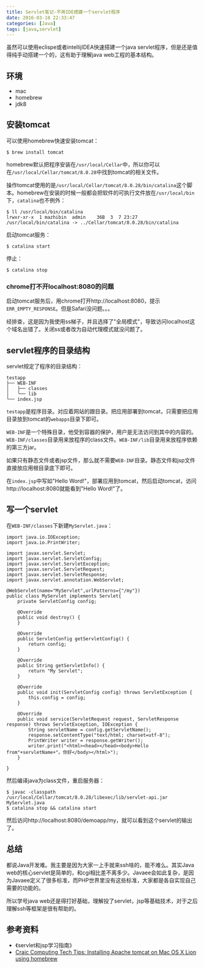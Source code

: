 ```yaml
---
title: Servlet笔记-不用IDE搭建一个servlet程序
date: 2016-03-18 22:33:47
categories: [Java]
tags: [java,servlet]
---
```


虽然可以使用eclispe或者intellijIDEA快速搭建一个java servlet程序，但是还是值得纯手动搭建一个的，这有助于理解java web工程的基本结构。

## 环境
- mac
- homebrew
- jdk8

## 安装tomcat
可以使用homebrew快速安装tomcat：

    $ brew install tomcat

homebrew默认把程序安装在`/usr/local/Cellar`中，所以你可以在`/usr/local/Cellar/tomcat/8.0.28`中找到tomcat的相关文件。

操作tomcat使用的是`/usr/local/Cellar/tomcat/8.0.28/bin/catalina`这个脚本。homebrew在安装的时候一般都会把软件的可执行文件放在`/usr/local/bin`下，`catalina`也不例外：

```
$ ll /usr/local/bin/catalina
lrwxr-xr-x  1 mazhibin  admin    36B  3  7 23:27 /usr/local/bin/catalina -> ../Cellar/tomcat/8.0.28/bin/catalina
```

启动tomcat服务：

    $ catalina start

停止：

    $ catalina stop

### chrome打不开localhost:8080的问题
启动tomcat服务后，用chrome打开http://localhost:8080，提示`ERR_EMPTY_RESPONSE`。但是Safari没问题。。。

经排查，这是因为我使用ss梯子，并且选择了"全局模式"，导致访问localhost这个域名出错了。关闭ss或者改为自动代理模式就没问题了。

## servlet程序的目录结构
servlet规定了程序的目录结构：

```
testapp
├── WEB-INF
│   ├── classes
│   └── lib
└── index.jsp
```

`testapp`是程序目录。对应着网站的跟目录。把应用部署到tomcat，只需要把应用目录放到tomcat的`webapps`目录下即可。

`WEB-INF`是一个特殊目录，他受到容器的保护，用户是无法访问到其中的内容的。`WEB-INF/classes`目录用来放程序的class文件。`WEB-INF/lib`目录用来放程序依赖的第三方jar。

如果只有静态文件或者jsp文件，那么就不需要`WEB-INF`目录。静态文件和jsp文件直接放应用根目录底下即可。

在`index.jsp`中写如"Hello Word!"，部署应用到tomcat，然后启动tomcat，访问http://localhost:8080就能看到"Hello Word!"了。

## 写一个servlet
在`WEB-INF/classes`下新建`MyServlet.java`：

```
import java.io.IOException;
import java.io.PrintWriter;

import javax.servlet.Servlet;
import javax.servlet.ServletConfig;
import javax.servlet.ServletException;
import javax.servlet.ServletRequest;
import javax.servlet.ServletResponse;
import javax.servlet.annotation.WebServlet;

@WebServlet(name="MyServlet",urlPatterns={"/my"})
public class MyServlet implements Servlet{
    private ServletConfig config;
    
    @Override
    public void destroy() {
    }

    @Override
    public ServletConfig getServletConfig() {
        return config;
    }

    @Override
    public String getServletInfo() {
        return "My Servlet";
    }

    @Override
    public void init(ServletConfig config) throws ServletException {
        this.config = config;
    }

    @Override
    public void service(ServletRequest request, ServletResponse response) throws ServletException, IOException {
        String servletName = config.getServletName();
        response.setContentType("text/html; charset=utf-8");
        PrintWriter writer = response.getWriter();
        writer.print("<html><head></head><body>Hello from"+servletName+"。你好</body></html>");
    }
    
}
```

然后编译java为class文件，重启服务器：

```
$ javac -classpath /usr/local/Cellar/tomcat/8.0.28/libexec/lib/servlet-api.jar MyServlet.java
$ catalina stop && catalina start
```

然后访问http://localhost:8080/demoapp/my，就可以看到这个servlet的输出了。

## 总结
都说Java开发难。我主要是因为大家一上手就来ssh啥的，能不难么。其实Java web的核心servlet是简单的，和cgi相比差不离多少。Javaee会如此复杂，是因为Javaee定义了很多标准，而PHP世界里没有这些标准，大家都是各自实现自己需要的功能的。

所以学号java web还是得打好基础，理解投了servlet，jsp等基础技术，对于之后理解ssh等框架是很有帮助的。

## 参考资料
- 《servlet和jsp学习指南》
-  [Craic Computing Tech Tips: Installing Apache tomcat on Mac OS X Lion using homebrew](http://craiccomputing.blogspot.com/2012/07/installing-apache-tomcat-on-mac-os-x.html)